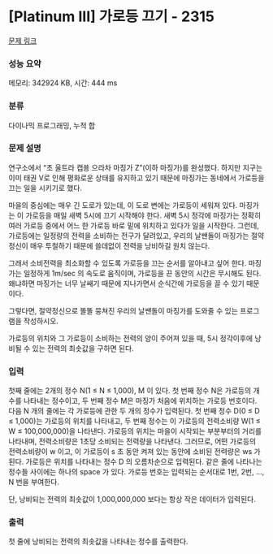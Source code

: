 # [Platinum III] 가로등 끄기 - 2315 

[문제 링크](https://www.acmicpc.net/problem/2315) 

### 성능 요약

메모리: 342924 KB, 시간: 444 ms

### 분류

다이나믹 프로그래밍, 누적 합

### 문제 설명

<p>연구소에서 “초 울트라 캡쑝 으라차 마징가 Z”(이하 마징가)를 완성했다. 하지만 지구는 이미 태권 V로 인해 평화로운 상태를 유지하고 있기 때문에 마징가는 동네에서 가로등을 끄는 일을 시키기로 했다.</p>

<p>마을의 중심에는 매우 긴 도로가 있는데, 이 도로 변에는 가로등이 세워져 있다. 마징가는 이 가로등을 매일 새벽 5시에 끄기 시작해야 한다. 새벽 5시 정각에 마징가는 정확히 여러 가로등 중에서 어느 한 가로등 바로 밑에 위치하고 있다가 일을 시작한다. 그런데, 가로등에는 일정량의 전력을 소비하는 전구가 달려있고, 우리의 날쌘돌이 마징가는 절약정신이 매우 투철하기 때문에 쓸데없이 전력을 낭비하길 원치 않는다.</p>

<p>그래서 소비전력을 최소화할 수 있도록 가로등을 끄는 순서를 알아내고 싶어 한다. 마징가는 일정하게 1m/sec 의 속도로 움직이며, 가로등을 끈 동안의 시간은 무시해도 된다. 왜냐하면 마징가는 너무 날쌔기 때문에 지나가면서 순식간에 가로등을 끌 수 있기 때문이다.</p>

<p>그렇다면, 절약정신으로 똘똘 뭉쳐진 우리의 날쌘돌이 마징가를 도와줄 수 있는 프로그램을 작성하시오.</p>

<p>가로등의 위치와 그 가로등이 소비하는 전력의 양이 주어져 있을 때, 5시 정각이후에 낭비될 수 있는 전력의 최솟값을 구하면 된다.</p>

### 입력 

 <p>첫째 줄에는 2개의 정수 N(1 ≤ N ≤ 1,000), M 이 있다. 첫 번째 정수 N은 가로등의 개수를 나타내는 정수이고, 두 번째 정수 M은 마징가 처음에 위치하는 가로등 번호이다. 다음 N 개의 줄에는 각 가로등에 관한 두 개의 정수가 입력된다. 첫 번째 정수 D(0 ≤ D ≤ 1,000)는 가로등의 위치를 나타내고, 두 번째 정수는 이 가로등의 전력소비량 W(1 ≤ W ≤ 100,000,000)을 나타낸다. 가로등의 위치는 마을이 시작되는 부분부터의 거리를 나타내며, 전력소비량은 1초당 소비되는 전력량을 나타낸다. 그러므로, 어떤 가로등의 전력소비량이 w 이고, 이 가로등이 s 초 동안 켜져 있는 동안에 소비된 전력량은 ws 가 된다. 가로등은 위치를 나타내는 정수 D 의 오름차순으로 입력된다. 같은 줄에 나타나는 정수들 사이에는 하나의 space 가 있다. 가로등 번호는 입력되는 순서대로 1번, 2번, ..., N 번을 부여한다.</p>

<p>단, 낭비되는 전력의 최솟값이 1,000,000,000 보다는 항상 작은 데이터가 입력된다.</p>

### 출력 

 <p>첫 줄에 낭비되는 전력의 최솟값을 나타내는 정수를 출력한다.</p>

